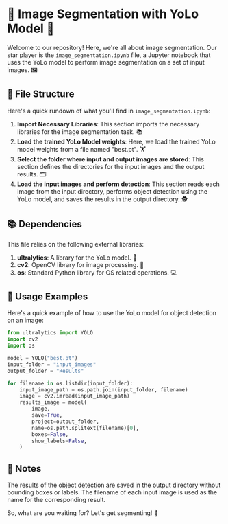 # 📸 Image Segmentation with YoLo Model 🚀

Welcome to our repository! Here, we're all about image segmentation. Our star player is the `image_segmentation.ipynb` file, a Jupyter notebook that uses the YoLo model to perform image segmentation on a set of input images. 🖼️

## 📁 File Structure

Here's a quick rundown of what you'll find in `image_segmentation.ipynb`:

1. **Import Necessary Libraries**: This section imports the necessary libraries for the image segmentation task. 📚
2. **Load the trained YoLo Model weights**: Here, we load the trained YoLo model weights from a file named "best.pt". 🏋️
3. **Select the folder where input and output images are stored**: This section defines the directories for the input images and the output results. 🗂️
4. **Load the input images and perform detection**: This section reads each image from the input directory, performs object detection using the YoLo model, and saves the results in the output directory. 🕵️

## 📚 Dependencies

This file relies on the following external libraries:

1. **ultralytics**: A library for the YoLo model. 🚀
2. **cv2**: OpenCV library for image processing. 📸
3. **os**: Standard Python library for OS related operations. 💻

## 🚀 Usage Examples

Here's a quick example of how to use the YoLo model for object detection on an image:

```python
from ultralytics import YOLO
import cv2
import os

model = YOLO("best.pt")
input_folder = "input_images"
output_folder = "Results"

for filename in os.listdir(input_folder):
    input_image_path = os.path.join(input_folder, filename)
    image = cv2.imread(input_image_path)
    results_image = model(
        image,
        save=True,
        project=output_folder,
        name=os.path.splitext(filename)[0],
        boxes=False,
        show_labels=False,
    )
```

## 📝 Notes

The results of the object detection are saved in the output directory without bounding boxes or labels. The filename of each input image is used as the name for the corresponding result.

So, what are you waiting for? Let's get segmenting! 🎉